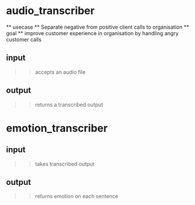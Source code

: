 # audio_transcriber
** usecase **
Separate negative from positive client calls to organisation
** goal **
improve customer experience in organisation by handling angry customer calls

## input 
>> accepts an audio file
## output
>> returns a transcribed output

# emotion_transcriber
## input
>> takes transcribed output
## output
>> returns emotion on each sentence

